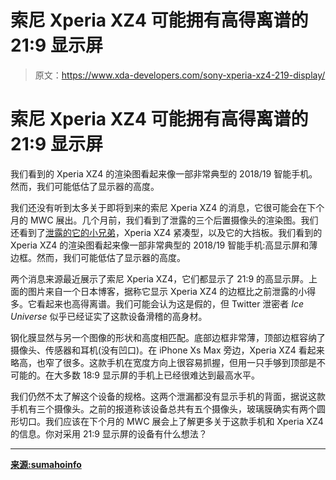 # 索尼 Xperia XZ4 可能拥有高得离谱的 21:9 显示屏

> 原文：<https://www.xda-developers.com/sony-xperia-xz4-219-display/>

# 索尼 Xperia XZ4 可能拥有高得离谱的 21:9 显示屏

我们看到的 Xperia XZ4 的渲染图看起来像一部非常典型的 2018/19 智能手机。然而，我们可能低估了显示器的高度。

我们还没有听到太多关于即将到来的索尼 Xperia XZ4 的消息，它很可能会在下个月的 MWC 展出。几个月前，我们看到了泄露的三个后置摄像头的渲染图。我们还看到了[泄露的它的小兄弟](https://www.xda-developers.com/sony-xperia-xz4-compact-leaked-renders/)，Xperia XZ4 紧凑型，以及它的大挡板。我们看到的 Xperia XZ4 的渲染图看起来像一部非常典型的 2018/19 智能手机:高显示屏和薄边框。然而，我们可能低估了显示器的高度。

两个消息来源最近展示了索尼 Xperia XZ4，它们都显示了 21:9 的高显示屏。上面的图片来自一个日本博客，据称它显示 Xperia XZ4 的边框比之前泄露的小得多。它看起来也高得离谱。我们可能会认为这是假的，但 Twitter 泄密者 *Ice Universe* 似乎已经证实了这款设备滑稽的高身材。

钢化膜显然与另一个图像的形状和高度相匹配。底部边框非常薄，顶部边框容纳了摄像头、传感器和耳机(没有凹口)。在 iPhone Xs Max 旁边，Xperia XZ4 看起来略高，也窄了很多。这款手机在宽度方向上很容易抓握，但用一只手够到顶部是不可能的。在大多数 18:9 显示屏的手机上已经很难达到最高水平。

我们仍然不太了解这个设备的规格。这两个泄漏都没有显示手机的背面，据说这款手机有三个摄像头。之前的报道称该设备总共有五个摄像头，玻璃膜确实有两个圆形切口。我们应该在下个月的 MWC 展会上了解更多关于这款手机和 Xperia XZ4 的信息。你对采用 21:9 显示屏的设备有什么想法？

* * *

[**来源:sumahoinfo**](https://sumahoinfo.com/post-29239)